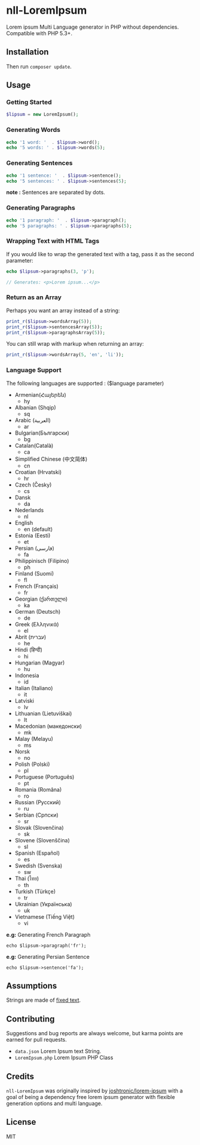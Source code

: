 # nll-LoremIpsum
Lorem ipsum  Multi Language generator in PHP without dependencies. Compatible with PHP 5.3+.

## Installation


Then run `composer update`.

## Usage

### Getting Started

```php
$lipsum = new LoremIpsum();
```

### Generating Words

```php
echo '1 word: '  . $lipsum->word();
echo '5 words: ' . $lipsum->words(5);
```

### Generating Sentences

```php
echo '1 sentence: '  . $lipsum->sentence();
echo '5 sentences: ' . $lipsum->sentences(5);
```

**note :** Sentences are separated by dots.

### Generating Paragraphs

```php
echo '1 paragraph: '  . $lipsum->paragraph();
echo '5 paragraphs: ' . $lipsum->paragraphs(5);
```

### Wrapping Text with HTML Tags

If you would like to wrap the generated text with a tag, pass it as the second
parameter:

```php
echo $lipsum->paragraphs(3, 'p');

// Generates: <p>Lorem ipsum...</p>
```

### Return as an Array

Perhaps you want an array instead of a string:

```php
print_r($lipsum->wordsArray(5));
print_r($lipsum->sentencesArray(5));
print_r($lipsum->paragraphsArray(5));
```

You can still wrap with markup when returning an array:

```php
print_r($lipsum->wordsArray(5, 'en', 'li'));
```

### Language Support
The following languages are supported : ($language parameter)
- Armenian(Հայերեն)
  - hy
- Albanian (Shqip)
  - sq
- Arabic (العربية)
  - ar
- Bulgarian(Български)
  - bg
- Catalan(Català)
  - ca
- Simplified Chinese (中文简体)
  - cn
- Croatian (Hrvatski)
  - hr
- Czech (Česky)
  - cs
- Dansk
  - da
- Nederlands
  - nl
- English
  - en (default)
- Estonia (Eesti)
  - et
- Persian (فارسی)
  - fa
- Philippinisch (Filipino)
  - ph
- Finland (Suomi)
  - fl
- French (Français)
  - fr
- Georgian (ქართული)
  - ka
- German (Deutsch)
  - de
- Greek (Ελληνικά)
  - el
- Abrit (עברית)
  - he
- Hindi (हिन्दी)
  - hi
- Hungarian (Magyar)
  - hu
- Indonesia
  - id
- Italian (Italiano)
  - it
- Latviski
  - lv
- Lithuanian (Lietuviškai)
  - lt
- Macedonian (македонски)
  - mk
- Malay (Melayu)
  - ms
- Norsk
  - no
- Polish (Polski)
  - pl
- Portuguese (Português)
  - pt
- Romania (Româna)
  - ro
- Russian (Pyccкий)
  - ru
- Serbian (Српски)
  - sr
- Slovak (Slovenčina)
  - sk
- Slovene (Slovenščina)
  - sl
- Spanish (Español)
  - es
- Swedish (Svenska)
  - sw
- Thai (ไทย)
  - th
- Turkish (Türkçe)
  - tr
- Ukrainian (Українська)
  - uk
- Vietnamese (Tiếng Việt)
  - vi

**e.g:** Generating French Paragraph
```
echo $lipsum->paragraph('fr');
```
**e.g:** Generating Persian Sentence
```
echo $lipsum->sentence('fa');
```

## Assumptions

Strings are made of [fixed text](https://www.lipsum.com/).

## Contributing

Suggestions and bug reports are always welcome, but karma points are earned for
pull requests.

- `data.json` Lorem Ipsum text String.
- `LoremIpsum.php` Lorem Ipsum PHP Class

## Credits

`nll-LoremIpsum` was originally inspired by
[joshtronic/lorem-ipsum](https://github.com/joshtronic/php-loremipsum) with a
goal of being a dependency free lorem ipsum generator with flexible generation
options and multi language.


## License

MIT
